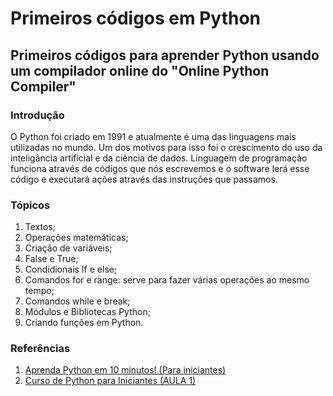 # Primeiros códigos em Python

## Primeiros códigos para aprender Python usando um compilador online do "Online Python Compiler"

### Introdução

O Python foi criado em 1991 e atualmente é uma das linguagens mais utilizadas no mundo. Um dos motivos para isso foi o crescimento do 
uso da inteligância artificial e da ciência de dados. Linguagem de programação funciona através de códigos que nós escrevemos e o
software lerá esse código e executará ações através das instruções que passamos.

### Tópicos

1. Textos;
2. Operações matemáticas;
3. Criação de variáveis;
4. False e True;
5. Condidionais If e else;
6. Comandos for e range: serve para fazer várias operações ao mesmo tempo;
7. Comandos while e break;
8. Módulos e Bibliotecas Python;
9. Criando funções em Python.

### Referências

1. [Aprenda Python em 10 minutos! (Para iniciantes)](https://www.youtube.com/watch?v=Q8eajxcS6dQ)
2. [Curso de Python para Iniciantes (AULA 1)](https://www.youtube.com/watch?v=bHn91RxiTjY&list=PLyqOvdQmGdTSEPnO0DKgHlkXb8x3cyglD)



